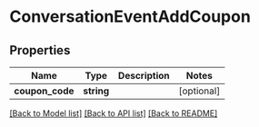 # ConversationEventAddCoupon

## Properties
Name | Type | Description | Notes
------------ | ------------- | ------------- | -------------
**coupon_code** | **string** |  | [optional] 

[[Back to Model list]](../README.md#documentation-for-models) [[Back to API list]](../README.md#documentation-for-api-endpoints) [[Back to README]](../README.md)


